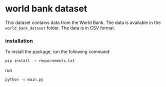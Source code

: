 # world bank dataset

This dataset contains data from the World Bank. The data is available in the `world_bank_dataset` folder. The data is in CSV format.

### installation

To install the package, run the following command:

```bash
pip install -r requirements.txt
```

run
    
```bash
python -m main.py
```
